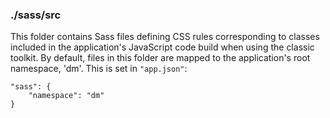 ### ./sass/src

This folder contains Sass files defining CSS rules corresponding to classes
included in the application's JavaScript code build when using the classic toolkit.
By default, files in this folder are mapped to the application's root namespace, 'dm'.
This is set in `"app.json"`:

    "sass": {
        "namespace": "dm"
    }